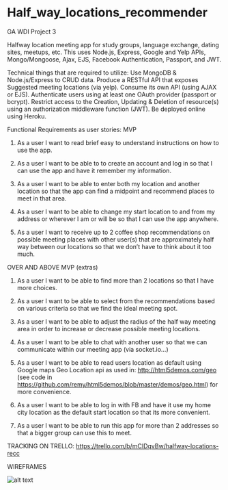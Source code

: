 # Half_way_locations_recommender
GA WDI Project 3

Halfway location meeting app for study groups, language exchange, dating sites, meetups, etc.
This uses Node.js, Express, Google and Yelp APIs, Mongo/Mongoose, Ajax, EJS, Facebook Authentication, Passport, and JWT.

Technical things that are required to utilize:
Use MongoDB & Node.js/Express to CRUD data.
Produce a RESTful API that exposes Suggested meeting locations (via yelp).
Consume its own API (using AJAX or EJS).
Authenticate users using at least one OAuth provider (passport or bcrypt).
Restrict access to the Creation, Updating & Deletion of resource(s) using an authorization middleware function (JWT).
Be deployed online using Heroku.

Functional Requirements as user stories:
MVP
1. As a user I want to read brief easy to understand instructions on how to use the app.

2. As a user I want to be able to to create an account and log in so that I can use the app and have it remember my information.

3. As a user I want to be able to enter both my location and another location so that the app can find a midpoint and recommend places to meet in that area.

4. As a user I want to be able to change my start location to and from my address or wherever I am or will be so that I can use the app anywhere.

5. As a user I want to receive up to 2 coffee shop recommendations on possible meeting places with other user(s) that are approximately half way between our locations so that we don’t have to think about it too much.


OVER AND ABOVE MVP (extras)
1. As a user I want to be able to find more than 2 locations so that I have more choices.

2. As a user I want to be able to select from the recommendations based on various criteria so that we find the ideal meeting spot.

3. As a user I want to be able to adjust the radius of the half way meeting area in order to increase or decrease possible meeting locations.

4. As a user I want to be able to chat with another user so that we can communicate within our meeting app (via socket.io…)

5. As a user I want to be able to read users location as default using Google maps Geo Location api as used in: http://html5demos.com/geo (see code in https://github.com/remy/html5demos/blob/master/demos/geo.html) for more convenience.

6. As a user I want to be able to log in with FB and have it use my home city location as the default start location so that its more convenient.

7. As a user I want to be able to run this app for more than 2 addresses so that a bigger group can use this to meet.

TRACKING ON TRELLO:
https://trello.com/b/mCIDqvBw/halfway-locations-recc

WIREFRAMES

![alt text](http://i.imgur.com/xpB1eTS.png)
